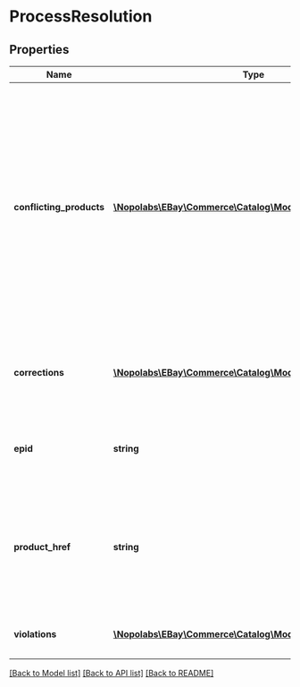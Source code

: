 # ProcessResolution

## Properties
Name | Type | Description | Notes
------------ | ------------- | ------------- | -------------
**conflicting_products** | [**\Nopolabs\EBay\Commerce\Catalog\Model\ConflictingProduct[]**](ConflictingProduct.md) | Contains information about one or more existing products with identifying information that matches or instersects with the suggested product. For each conflicting product, the difference is in the presence or value of one or more product aspects. If the seller accepts the aspects and their values of the conflicting product (such as a color value of scarlet instead of crimson), that product can be adopted by the seller instead of the suggested product. If the seller does not accept any of the conflicting products as is, you can submit a change request to update one of them, or to create a new product for which identifying information doesn&#39;t overlap with an existing product enough to produce a conflict. | [optional] 
**corrections** | [**\Nopolabs\EBay\Commerce\Catalog\Model\Correction[]**](Correction.md) | Contains information about one or more corrections to this change request that eBay has applied to the new or updated product. Sellers can accept these corrections by adopting the product, which is identified by the epid field. | [optional] 
**epid** | **string** | Returned only if the value of changeRequestStatus is APPROVED or APPROVED_WITH_MODIFICATIONS; this is the eBay identifier of the resulting product. | [optional] 
**product_href** | **string** | The URI of the getProduct call request that retrieves this product&#39;s details. This field is returned under one of the following conditions: The value of changeRequestType is PRODUCT_UPDATE. The value of changeRequestType is PRODUCT_CREATION, and the value of changeRequestStatus is APPROVED or APPROVED_WITH_MODIFICATIONS. | [optional] 
**violations** | [**\Nopolabs\EBay\Commerce\Catalog\Model\Violation[]**](Violation.md) | Contains information about one or more violations in the values of the suggested product&#39;s aspects or fixed attributes. | [optional] 

[[Back to Model list]](../README.md#documentation-for-models) [[Back to API list]](../README.md#documentation-for-api-endpoints) [[Back to README]](../README.md)


